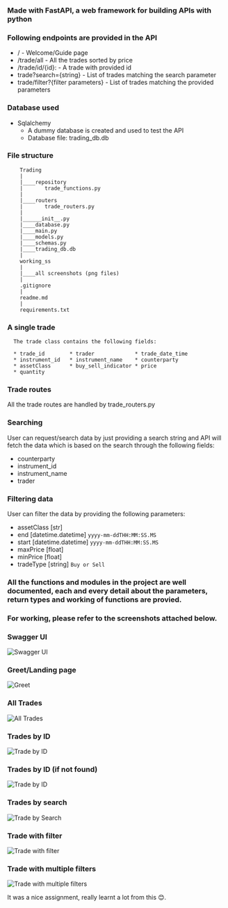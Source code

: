 ### Made with FastAPI, a web framework for building APIs with python

### Following endpoints are provided in the API
* / - Welcome/Guide page
* /trade/all - All the trades sorted by price
* /trade/id/{id}: - A trade with provided id
* trade?search={string} - List of trades matching the search parameter
* trade/filter?{filter parameters} - List of trades matching the provided parameters

### Database used
* Sqlalchemy
  * A dummy database is created and used to test the API
  * Database file: trading_db.db


### File structure

```
    Trading
    |
    |____repository
    |       trade_functions.py
    |
    |____routers
    |       trade_routers.py
    |
    |______init__.py
    |____database.py
    |____main.py
    |____models.py
    |____schemas.py
    |____trading_db.db
    |
    working_ss
    |
    |____all screenshots (png files)
    |
    .gitignore
    |
    readme.md
    |
    requirements.txt

```

### A single trade
```
  The trade class contains the following fields:

  * trade_id        * trader             * trade_date_time
  * instrument_id   * instrument_name    * counterparty
  * assetClass      * buy_sell_indicator * price
  * quantity
```

### Trade routes
All the trade routes are handled by trade_routers.py

### Searching
User can request/search data by just providing a search string and API will fetch the data which is based on the search through the following fields:
    
* counterparty
* instrument_id
* instrument_name
* trader

### Filtering data
User can filter the data by providing the following parameters:

* assetClass [str]
* end [datetime.datetime] `yyyy-mm-ddTHH:MM:SS.MS`
* start [datetime.datetime] `yyyy-mm-ddTHH:MM:SS.MS`
* maxPrice [float]
* minPrice [float]
* tradeType [string] `Buy or Sell`

### All the functions and modules in the project are well documented, each and every detail about the parameters, return types and working of functions are provied.


### For working, please refer to the screenshots attached below.

### Swagger UI

![Swagger UI](https://github.com/RPSingh0/SteelEyeAssignment/blob/master/working_ss/swaggerUI.png)

### Greet/Landing page

![Greet](https://github.com/RPSingh0/SteelEyeAssignment/blob/master/working_ss/greet.png)

### All Trades

![All Trades](https://github.com/RPSingh0/SteelEyeAssignment/blob/master/working_ss/all_trade_price_sorted.png)

### Trades by ID

![Trade by ID](https://github.com/RPSingh0/SteelEyeAssignment/blob/master/working_ss/trade_by_id.png)

### Trades by ID (if not found)

![Trade by ID](https://github.com/RPSingh0/SteelEyeAssignment/blob/master/working_ss/trade_with_id_not_found.png)

### Trades by search

![Trade by Search](https://github.com/RPSingh0/SteelEyeAssignment/blob/master/working_ss/trade_with_search.png)

### Trade with filter

![Trade with filter](https://github.com/RPSingh0/SteelEyeAssignment/blob/master/working_ss/trade_filter.png)

### Trade with multiple filters

![Trade with multiple filters](https://github.com/RPSingh0/SteelEyeAssignment/blob/master/working_ss/trade_filter_multiple_params.png)

It was a nice assignment, really learnt a lot from this 😊.

